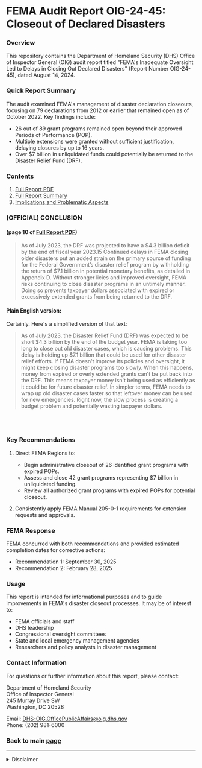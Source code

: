 # FEMA Audit Report OIG-24-45: Closeout of Declared Disasters

### Overview

This repository contains the Department of Homeland Security (DHS) Office of Inspector General (OIG) audit report titled "FEMA's Inadequate Oversight Led to Delays in Closing Out Declared Disasters" (Report Number OIG-24-45), dated August 14, 2024.

### Quick Report Summary

The audit examined FEMA's management of disaster declaration closeouts, focusing on 79 declarations from 2012 or earlier that remained open as of October 2022. Key findings include:

- 26 out of 89 grant programs remained open beyond their approved Periods of Performance (POP).
- Multiple extensions were granted without sufficient justification, delaying closures by up to 16 years.
- Over $7 billion in unliquidated funds could potentially be returned to the Disaster Relief Fund (DRF).

### Contents

1. [Full Report PDF](./Office_Of_Inspector_General_FEMA_Inadequacy_OIG-24-45-Aug24.pdf)
2. [Full Report Summary](./OIG_Report_summary.md)
3. [Implications and Problematic Aspects](./Problematic_Assessment.md)


### (OFFICIAL) CONCLUSION
#### (page 10 of [Full Report PDF](Office_Of_Inspector_General_FEMA_Inadequacy_OIG-24-45-Aug24.pdf))


> As of July 2023, the DRF was projected to have a $4.3 billion deficit by the end of fiscal year
> 2023.15 Continued delays in FEMA closing older disasters put an added strain on the primary
> source of funding for the Federal Government’s disaster relief program by withholding the return
> of $7.1 billion in potential monetary benefits, as detailed in Appendix D. Without stronger
> licies and improved oversight, FEMA risks continuing to close disaster programs in an untimely
> manner. Doing so prevents taxpayer dollars associated with expired or excessively extended
> grants from being returned to the DRF.

#### Plain English version:

Certainly. Here's a simplified version of that text:



> As of July 2023, the Disaster Relief Fund (DRF) was expected to be short $4.3 billion by the end of the 
> budget year. FEMA is taking too long to close out old disaster cases, which is causing problems. This delay 
> is holding up $7.1 billion that could be used for other disaster relief efforts. 
> If FEMA doesn't improve its policies and oversight, it might keep closing disaster programs too slowly. When 
> this happens, money from expired or overly extended grants can't be put back into the DRF. This means 
> taxpayer money isn't being used as efficiently as it could be for future disaster relief.
> In simpler terms, FEMA needs to wrap up old disaster cases faster so that leftover money can be used for new 
> emergencies. Right now, the slow process is creating a budget problem and potentially wasting taxpayer 
> dollars.



</br>
</br>


### Key Recommendations

1. Direct FEMA Regions to:
   - Begin administrative closeout of 26 identified grant programs with expired POPs.
   - Assess and close 42 grant programs representing $7 billion in unliquidated funding.
   - Review all authorized grant programs with expired POPs for potential closeout.

2. Consistently apply FEMA Manual 205-0-1 requirements for extension requests and approvals.

### FEMA Response

FEMA concurred with both recommendations and provided estimated completion dates for corrective actions:
- Recommendation 1: September 30, 2025
- Recommendation 2: February 28, 2025

### Usage

This report is intended for informational purposes and to guide improvements in FEMA's disaster closeout processes. It may be of interest to:

- FEMA officials and staff
- DHS leadership
- Congressional oversight committees
- State and local emergency management agencies
- Researchers and policy analysts in disaster management

### Contact Information

For questions or further information about this report, please contact:

Department of Homeland Security  
Office of Inspector General  
245 Murray Drive SW  
Washington, DC 20528  

Email: DHS-OIG.OfficePublicAffairs@oig.dhs.gov  
Phone: (202) 981-6000


### Back to main [page](../README.md)

---

<details>
<summary>Disclaimer</summary>

This README file is for informational and educational purposes only. For the most accurate and up-to-date information, please refer to the full [report](https://www.oversight.gov/report/DHS/FEMA%E2%80%99s-Inadequate-Oversight-Led-Delays-Closing-Out-Declared-Disasters) and [official](https://www.oig.dhs.gov/) DHS OIG communications.

</details>